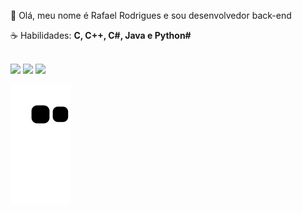<div class="info" align="center">
  <p align="left"> 
  🖖 Olá, meu nome é Rafael Rodrigues e sou desenvolvedor back-end
  </p>
  <p align="left">
  ☕ Habilidades: <strong>C, C++, C#, Java e Python#</strong>
  </p>
</div>

<div class="social" style="display: inline_block"><br>   
  <a href="https://www.linkedin.com/in/rafael-rodrigues-monteiro/" target="_blank"><img src="https://img.shields.io/badge/-LinkedIn-%230077B5?style=for-the-badge&logo=linkedin&logoColor=white" target="_blank"></a> 
  <a href="https://www.instagram.com/rafael.rm/" target="_blank"><img src="https://img.shields.io/badge/-Instagram-%23E4405F?style=for-the-badge&logo=instagram&logoColor=white" target="_blank"></a>
  <a href = "mailto:rafael.rmo@outlook.com"><img src="https://img.shields.io/badge/Outlook-0078D4?style=for-the-badge&logo=microsoft-outlook&logoColor=white" target="_blank"></a>     
</div>

![Snake animation](https://github.com/rafael-rm/rafael-rm/blob/output/github-contribution-grid-snake.svg)
